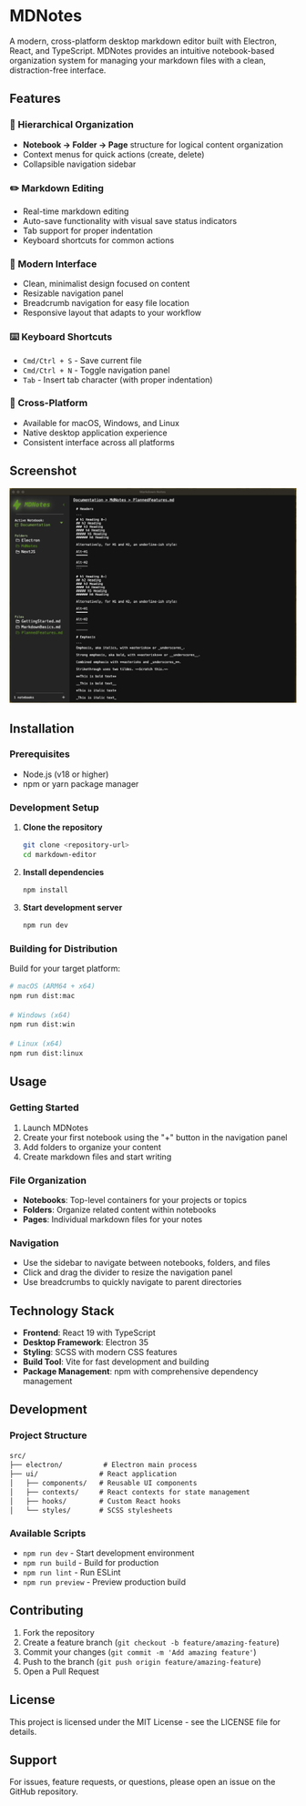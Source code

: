 # MDNotes

A modern, cross-platform desktop markdown editor built with Electron, React, and TypeScript. MDNotes provides an intuitive notebook-based organization system for managing your markdown files with a clean, distraction-free interface.

## Features

### 📁 Hierarchical Organization
- **Notebook → Folder → Page** structure for logical content organization
- Context menus for quick actions (create, delete)
- Collapsible navigation sidebar

### ✏️ Markdown Editing
- Real-time markdown editing
- Auto-save functionality with visual save status indicators
- Tab support for proper indentation
- Keyboard shortcuts for common actions

### 🎨 Modern Interface
- Clean, minimalist design focused on content
- Resizable navigation panel
- Breadcrumb navigation for easy file location
- Responsive layout that adapts to your workflow

### ⌨️ Keyboard Shortcuts
- `Cmd/Ctrl + S` - Save current file
- `Cmd/Ctrl + N` - Toggle navigation panel
- `Tab` - Insert tab character (with proper indentation)

### 🚀 Cross-Platform
- Available for macOS, Windows, and Linux
- Native desktop application experience
- Consistent interface across all platforms

## Screenshot

![MDNotes Application Interface](./screenshot.png)

## Installation

### Prerequisites
- Node.js (v18 or higher)
- npm or yarn package manager

### Development Setup

1. **Clone the repository**
   ```bash
   git clone <repository-url>
   cd markdown-editor
   ```

2. **Install dependencies**
   ```bash
   npm install
   ```

3. **Start development server**
   ```bash
   npm run dev
   ```

### Building for Distribution

Build for your target platform:

```bash
# macOS (ARM64 + x64)
npm run dist:mac

# Windows (x64)
npm run dist:win

# Linux (x64)
npm run dist:linux
```

## Usage

### Getting Started
1. Launch MDNotes
2. Create your first notebook using the "+" button in the navigation panel
3. Add folders to organize your content
4. Create markdown files and start writing

### File Organization
- **Notebooks**: Top-level containers for your projects or topics
- **Folders**: Organize related content within notebooks
- **Pages**: Individual markdown files for your notes

### Navigation
- Use the sidebar to navigate between notebooks, folders, and files
- Click and drag the divider to resize the navigation panel
- Use breadcrumbs to quickly navigate to parent directories

## Technology Stack

- **Frontend**: React 19 with TypeScript
- **Desktop Framework**: Electron 35
- **Styling**: SCSS with modern CSS features
- **Build Tool**: Vite for fast development and building
- **Package Management**: npm with comprehensive dependency management

## Development

### Project Structure
```
src/
├── electron/          # Electron main process
├── ui/               # React application
│   ├── components/   # Reusable UI components
│   ├── contexts/     # React contexts for state management
│   ├── hooks/        # Custom React hooks
│   └── styles/       # SCSS stylesheets
```

### Available Scripts
- `npm run dev` - Start development environment
- `npm run build` - Build for production
- `npm run lint` - Run ESLint
- `npm run preview` - Preview production build

## Contributing

1. Fork the repository
2. Create a feature branch (`git checkout -b feature/amazing-feature`)
3. Commit your changes (`git commit -m 'Add amazing feature'`)
4. Push to the branch (`git push origin feature/amazing-feature`)
5. Open a Pull Request

## License

This project is licensed under the MIT License - see the LICENSE file for details.

## Support

For issues, feature requests, or questions, please open an issue on the GitHub repository.